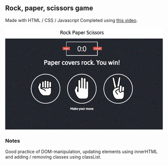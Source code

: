 ## Rock, paper, scissors game

Made with HTML / CSS / Javascript
Completed using [this video](https://www.youtube.com/watch?v=jaVNP3nIAv0&feature=em-uploademail).

![Rock paper scissors image](https://raw.githubusercontent.com/paul-duvall/website_images/master/project-image-rockpaperscissors.GIF)

### Notes

Good practice of DOM-manipulation, updating elements using innerHTML and adding / removing classes using classList.
